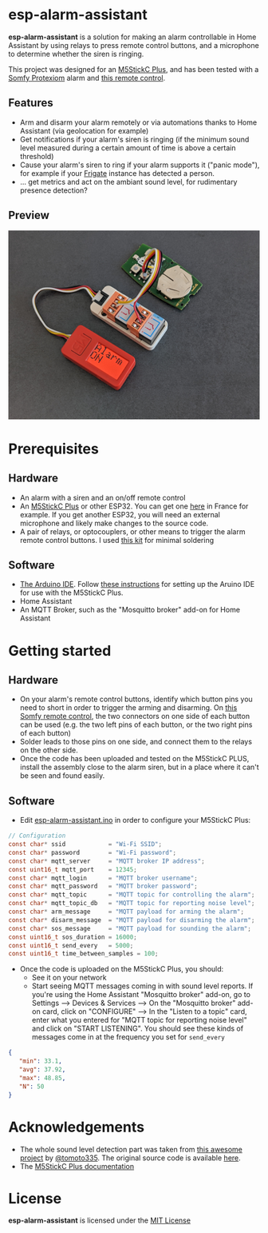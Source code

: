 # esp-alarm-assistant
**esp-alarm-assistant** is a solution for making an alarm controllable in Home Assistant by using relays to press remote control buttons, and a microphone to determine whether the siren is ringing.

This project was designed for an [M5StickC Plus](https://shop.m5stack.com/products/m5stickc-plus-esp32-pico-mini-iot-development-kit), and has been tested with a [Somfy Protexiom](https://boutique.somfy.fr/alarme-securite/somfy-protect/alarmes-sans-fil.html) alarm and [this remote control](https://boutique.somfy.fr/telecommande-alarme-on-off-groupes.html).

## Features
- Arm and disarm your alarm remotely or via automations thanks to Home Assistant (via geolocation for example)
- Get notifications if your alarm's siren is ringing (if the minimum sound level measured during a certain amount of time is above a certain threshold)
- Cause your alarm's siren to ring if your alarm supports it ("panic mode"), for example if your [Frigate](https://frigate.video/) instance has detected a person.
- ... get metrics and act on the ambiant sound level, for rudimentary presence detection?

## Preview
![Preview](doc/preview.jpg)

# Prerequisites

## Hardware
- An alarm with a siren and an on/off remote control
- An [M5StickC Plus](https://shop.m5stack.com/products/m5stickc-plus-esp32-pico-mini-iot-development-kit) or other ESP32. You can get one [here](https://www.digikey.fr/fr/products/detail/m5stack-technology-co-ltd/K016-H/15771301?utm_medium=email&utm_source=oce&utm_campaign=3314_OCE22RT&utm_content=productdetail_FR&utm_cid=2455007&so=77654399&mkt_tok=MDI4LVNYSy01MDcAAAGGssdqOVJqwROm0PU1SuWvYCzapjFBFw1Lb8uv0_POoFERIHCwqu1031kKeph3oC28WtCSvfbDsEaWA2LanEIs7nHUU1Lz_iwg8LU2JH1x) in France for example. If you get another ESP32, you will need an external microphone and likely make changes to the source code.
- A pair of relays, or optocouplers, or other means to trigger the alarm remote control buttons. I used [this kit](https://shop.m5stack.com/products/2-channel-spst-relay-unit) for minimal soldering

## Software
- [The Arduino IDE](https://www.arduino.cc/en/software). Follow [these instructions](https://docs.m5stack.com/en/arduino/arduino_development) for setting up the Aruino IDE for use with the M5StickC Plus.
- Home Assistant
- An MQTT Broker, such as the "Mosquitto broker" add-on for Home Assistant

# Getting started

## Hardware
- On your alarm's remote control buttons, identify which button pins you need to short in order to trigger the arming and disarming. On [this Somfy remote control](https://boutique.somfy.fr/telecommande-alarme-on-off-groupes.html), the two connectors on one side of each button can be used (e.g. the two left pins of each button, or the two right pins of each button)
- Solder leads to those pins on one side, and connect them to the relays on the other side.
- Once the code has been uploaded and tested on the M5StickC PLUS, install the assembly close to the alarm siren, but in a place where it can't be seen and found easily.

## Software
- Edit [esp-alarm-assistant.ino](src/esp-alarm-assistant.ino) in order to configure your M5StickC Plus:

``` c
// Configuration
const char* ssid            = "Wi-Fi SSID";                                 // Wi-Fi SSID
const char* password        = "Wi-Fi password";                             // Wi-Fi password
const char* mqtt_server     = "MQTT broker IP address";                     // MQTT broker IP address
const uint16_t mqtt_port    = 12345;                                        // MQTT broker port
const char* mqtt_login      = "MQTT broker username";                       // MQTT broker username
const char* mqtt_password   = "MQTT broker password";                       // MQTT broker password
const char* mqtt_topic      = "MQTT topic for controlling the alarm";       // MQTT topic for controlling the alarm
const char* mqtt_topic_db   = "MQTT topic for reporting noise level";       // MQTT topic for reporting noise level
const char* arm_message     = "MQTT payload for arming the alarm";          // MQTT payload for arming the alarm
const char* disarm_message  = "MQTT payload for disarming the alarm";       // MQTT payload for disarming the alarm
const char* sos_message     = "MQTT payload for sounding the alarm";        // MQTT payload for sounding the alarm
const uint16_t sos_duration = 16000;                                        // Milliseconds on the "ON" button for sounding the alarm
const uint16_t send_every   = 5000;                                         // Milliseconds between sound level reports
const uint16_t time_between_samples = 100;                                  // Milliseconds between each sound measurement
```
- Once the code is uploaded on the M5StickC Plus, you should:
  - See it on your network
  - Start seeing MQTT messages coming in with sound level reports. If you're using the Home Assistant "Mosquitto broker" add-on, go to Settings --> Devices & Services --> On the "Mosquitto broker" add-on card, click on "CONFIGURE" --> In the "Listen to a topic" card, enter what you entered for "MQTT topic for reporting noise level" and click on "START LISTENING". You should see these kinds of messages come in at the frequency you set for `send_every`
  
 ``` json
 {
    "min": 33.1,
    "avg": 37.92,
    "max": 48.85,
    "N": 50
}
```

# Acknowledgements
- The whole sound level detection part was taken from [this awesome project](https://qiita.com/tomoto335/items/263b23d9ba156de12857) by [@tomoto335](https://twitter.com/tomoto335). The original source code is available [here](https://gist.githubusercontent.com/tomoto/6a1b67d9e963f9932a43c984171d80fb/raw/4c27b16745debfc93d39006bb03307d3958a3b28/LoudnessMeter.ino).
- The [M5StickC Plus documentation](https://github.com/m5stack/M5StickC-Plus)

# License
**esp-alarm-assistant** is licensed under the [MIT License](LICENSE)
